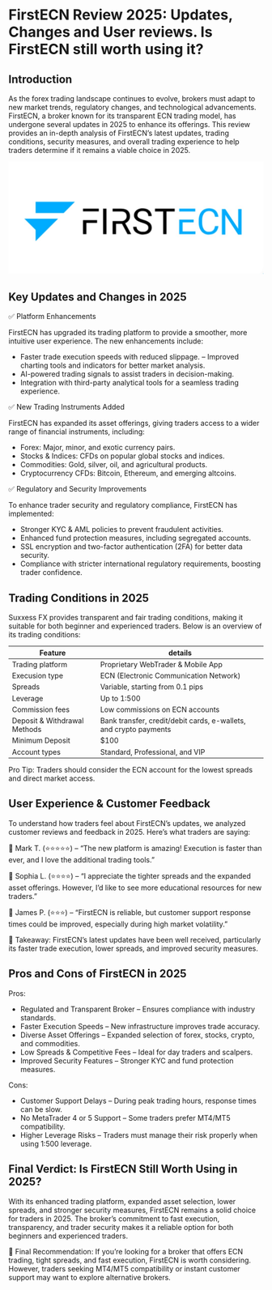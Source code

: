 FirstECN Review 2025: Updates, Changes and User reviews. Is FirstECN still worth using it? 
======================================================

Introduction
------------

As the forex trading landscape continues to evolve, brokers must adapt to new market trends, regulatory changes, and technological advancements. FirstECN, a broker known for its transparent ECN trading model, has undergone several updates in 2025 to enhance its offerings. This review provides an in-depth analysis of FirstECN’s latest updates, trading conditions, security measures, and overall trading experience to help traders determine if it remains a viable choice in 2025.



![image](https://github.com/Trader-review/FirstECN-review-2025/blob/30a5a964e1b0f91725112f1793abb82cae330cfb/firstecn%20trader%20review.jpg)

Key Updates and Changes in 2025
--------------------

✅ Platform Enhancements


FirstECN has upgraded its trading platform to provide a smoother, more intuitive user experience. The new enhancements include:
-  Faster trade execution speeds with reduced slippage.
– Improved charting tools and indicators for better market analysis.
- AI-powered trading signals to assist traders in decision-making.
- Integration with third-party analytical tools for a seamless trading experience.

✅ New Trading Instruments Added

FirstECN has expanded its asset offerings, giving traders access to a wider range of financial instruments, including:
- Forex: Major, minor, and exotic currency pairs.
- Stocks & Indices: CFDs on popular global stocks and indices.
- Commodities: Gold, silver, oil, and agricultural products.
- Cryptocurrency CFDs: Bitcoin, Ethereum, and emerging altcoins.

✅ Regulatory and Security Improvements

To enhance trader security and regulatory compliance, FirstECN has implemented:
- Stronger KYC & AML policies to prevent fraudulent activities.
- Enhanced fund protection measures, including segregated accounts.
- SSL encryption and two-factor authentication (2FA) for better data security.
- Compliance with stricter international regulatory requirements, boosting trader confidence.


Trading Conditions in 2025
-----------------------

Suxxess FX provides transparent and fair trading conditions, making it suitable for both beginner and experienced traders. Below is an overview of its trading conditions:

| **Feature** | **details** | 
|-------------| -------------- | 
| Trading platform | Proprietary WebTrader & Mobile App | 
| Execusion type | ECN (Electronic Communication Network) | 
| Spreads | Variable, starting from 0.1 pips | 
| Leverage | Up to 1:500  | 
| Commission fees | Low commissions on ECN accounts | 
| Deposit & Withdrawal Methods | Bank transfer, credit/debit cards, e-wallets, and crypto payments | 
| Minimum Deposit | $100 | 
| Account types | Standard, Professional, and VIP | 

Pro Tip: Traders should consider the ECN account for the lowest spreads and direct market access.


User Experience & Customer Feedback
-----------------

To understand how traders feel about FirstECN’s updates, we analyzed customer reviews and feedback in 2025. Here’s what traders are saying:

💬 Mark T. (⭐⭐⭐⭐⭐) – “The new platform is amazing! Execution is faster than ever, and I love the additional trading tools.”

💬 Sophia L. (⭐⭐⭐⭐) – “I appreciate the tighter spreads and the expanded asset offerings. However, I’d like to see more educational resources for new traders.”

💬 James P. (⭐⭐⭐) – “FirstECN is reliable, but customer support response times could be improved, especially during high market volatility.”

🚨 Takeaway: FirstECN’s latest updates have been well received, particularly its faster trade execution, lower spreads, and improved security measures.



Pros and Cons of FirstECN in 2025
-------------------

Pros:
- Regulated and Transparent Broker – Ensures compliance with industry standards.
- Faster Execution Speeds – New infrastructure improves trade accuracy.
- Diverse Asset Offerings – Expanded selection of forex, stocks, crypto, and commodities.
-  Low Spreads & Competitive Fees – Ideal for day traders and scalpers.
-   Improved Security Features – Stronger KYC and fund protection measures.

Cons:
-  Customer Support Delays – During peak trading hours, response times can be slow.
-  No MetaTrader 4 or 5 Support – Some traders prefer MT4/MT5 compatibility.
-  Higher Leverage Risks – Traders must manage their risk properly when using 1:500 leverage.



Final Verdict: Is FirstECN Still Worth Using in 2025?
-------------

With its enhanced trading platform, expanded asset selection, lower spreads, and stronger security measures, FirstECN remains a solid choice for traders in 2025. The broker’s commitment to fast execution, transparency, and trader security makes it a reliable option for both beginners and experienced traders.

🚨 Final Recommendation: If you’re looking for a broker that offers ECN trading, tight spreads, and fast execution, FirstECN is worth considering. However, traders seeking MT4/MT5 compatibility or instant customer support may want to explore alternative brokers.


